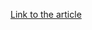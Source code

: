 [Link to the article](https://www.dragos.com/blog/new-details-electrum-ukraine-electric-sector-compromise-2022/)
